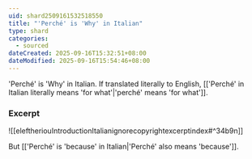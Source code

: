 ```yaml
---
uid: shard2509161532518550
title: "'Perché' is 'Why' in Italian"
type: shard
categories:
  - sourced
dateCreated: 2025-09-16T15:32:51+08:00
dateModified: 2025-09-16T15:54:46+08:00
---
```

'Perché' is 'Why' in Italian. If translated literally to English, [['Perché' in Italian literally means 'for what'|'perché' means 'for what']]. 

### Excerpt
![[eleftheriouIntroductionItalianignorecopyrightexcerptindex#^34b9n]]

But [['Perché' is 'because' in Italian|'Perché' also means 'because']]. 